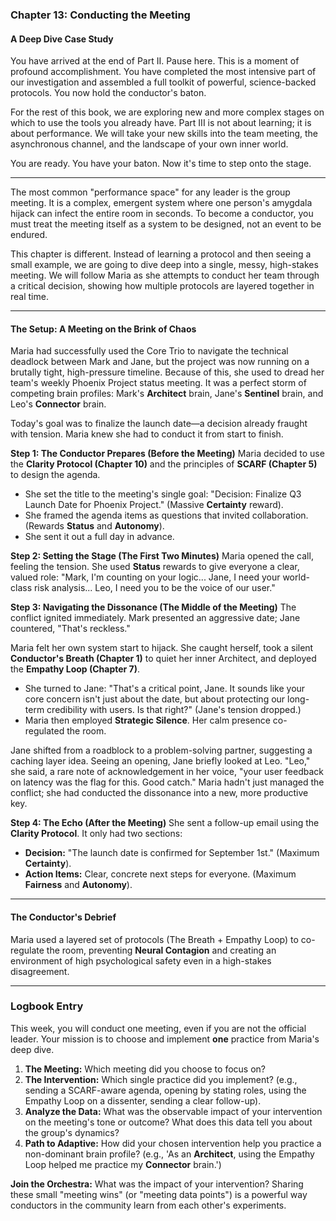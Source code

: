 ### **Chapter 13: Conducting the Meeting**
#### A Deep Dive Case Study

You have arrived at the end of Part II. Pause here. This is a moment of profound accomplishment. You have completed the most intensive part of our investigation and assembled a full toolkit of powerful, science-backed protocols. You now hold the conductor's baton.

For the rest of this book, we are exploring new and more complex stages on which to use the tools you already have. Part III is not about learning; it is about performance. We will take your new skills into the team meeting, the asynchronous channel, and the landscape of your own inner world.

You are ready. You have your baton. Now it's time to step onto the stage.

***

The most common "performance space" for any leader is the group meeting. It is a complex, emergent system where one person's amygdala hijack can infect the entire room in seconds. To become a conductor, you must treat the meeting itself as a system to be designed, not an event to be endured.

This chapter is different. Instead of learning a protocol and then seeing a small example, we are going to dive deep into a single, messy, high-stakes meeting. We will follow Maria as she attempts to conduct her team through a critical decision, showing how multiple protocols are layered together in real time.

***

#### **The Setup: A Meeting on the Brink of Chaos**
Maria had successfully used the Core Trio to navigate the technical deadlock between Mark and Jane, but the project was now running on a brutally tight, high-pressure timeline. Because of this, she used to dread her team's weekly Phoenix Project status meeting. It was a perfect storm of competing brain profiles: Mark's **Architect** brain, Jane's **Sentinel** brain, and Leo's **Connector** brain.

Today's goal was to finalize the launch date—a decision already fraught with tension. Maria knew she had to conduct it from start to finish.

**Step 1: The Conductor Prepares (Before the Meeting)**
Maria decided to use the **Clarity Protocol (Chapter 10)** and the principles of **SCARF (Chapter 5)** to design the agenda.
*   She set the title to the meeting's single goal: "Decision: Finalize Q3 Launch Date for Phoenix Project." (Massive **Certainty** reward).
*   She framed the agenda items as questions that invited collaboration. (Rewards **Status** and **Autonomy**).
*   She sent it out a full day in advance.

**Step 2: Setting the Stage (The First Two Minutes)**
Maria opened the call, feeling the tension. She used **Status** rewards to give everyone a clear, valued role: "Mark, I'm counting on your logic... Jane, I need your world-class risk analysis... Leo, I need you to be the voice of our user."

**Step 3: Navigating the Dissonance (The Middle of the Meeting)**
The conflict ignited immediately. Mark presented an aggressive date; Jane countered, "That's reckless."

Maria felt her own system start to hijack. She caught herself, took a silent **Conductor's Breath (Chapter 1)** to quiet her inner Architect, and deployed the **Empathy Loop (Chapter 7)**.

*   She turned to Jane: "That's a critical point, Jane. It sounds like your core concern isn't just about the date, but about protecting our long-term credibility with users. Is that right?" (Jane's tension dropped.)
*   Maria then employed **Strategic Silence**. Her calm presence co-regulated the room.

Jane shifted from a roadblock to a problem-solving partner, suggesting a caching layer idea. Seeing an opening, Jane briefly looked at Leo. "Leo," she said, a rare note of acknowledgement in her voice, "your user feedback on latency was the flag for this. Good catch." Maria hadn't just managed the conflict; she had conducted the dissonance into a new, more productive key.

**Step 4: The Echo (After the Meeting)**
She sent a follow-up email using the **Clarity Protocol**. It only had two sections:
*   **Decision:** "The launch date is confirmed for September 1st." (Maximum **Certainty**).
*   **Action Items:** Clear, concrete next steps for everyone. (Maximum **Fairness** and **Autonomy**).

***

#### **The Conductor's Debrief**
Maria used a layered set of protocols (The Breath + Empathy Loop) to co-regulate the room, preventing **Neural Contagion** and creating an environment of high psychological safety even in a high-stakes disagreement.

---
### **Logbook Entry**

This week, you will conduct one meeting, even if you are not the official leader. Your mission is to choose and implement **one** practice from Maria's deep dive.

1.  **The Meeting:** Which meeting did you choose to focus on?
2.  **The Intervention:** Which single practice did you implement? (e.g., sending a SCARF-aware agenda, opening by stating roles, using the Empathy Loop on a dissenter, sending a clear follow-up).
3.  **Analyze the Data:** What was the observable impact of your intervention on the meeting's tone or outcome? What does this data tell you about the group's dynamics?
4.  **Path to Adaptive:** How did your chosen intervention help you practice a non-dominant brain profile? (e.g., 'As an **Architect**, using the Empathy Loop helped me practice my **Connector** brain.')

**Join the Orchestra:** What was the impact of your intervention? Sharing these small "meeting wins" (or "meeting data points") is a powerful way conductors in the community learn from each other's experiments.
      